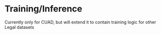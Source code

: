 # Training/Inference

Currently only for CUAD, but will extend it to contain training logic for other Legal datasets